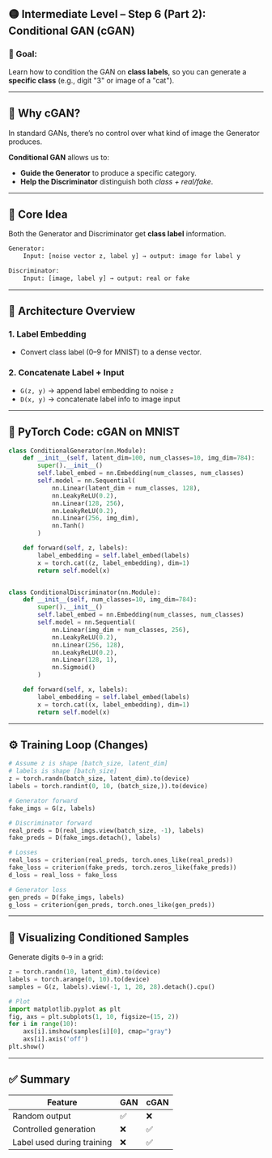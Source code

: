 ## 🟡 Intermediate Level – Step 6 (Part 2): **Conditional GAN (cGAN)**

### 🎯 Goal:

Learn how to condition the GAN on **class labels**, so you can generate a **specific class** (e.g., digit "3" or image of a "cat").

---

## 🧠 Why cGAN?

In standard GANs, there’s no control over what kind of image the Generator produces.

**Conditional GAN** allows us to:

* **Guide the Generator** to produce a specific category.
* **Help the Discriminator** distinguish both *class + real/fake*.

---

## 🧩 Core Idea

Both the Generator and Discriminator get **class label** information.

```txt
Generator:
    Input: [noise vector z, label y] → output: image for label y

Discriminator:
    Input: [image, label y] → output: real or fake
```

---

## 🧱 Architecture Overview

### 1. **Label Embedding**

* Convert class label (0–9 for MNIST) to a dense vector.

### 2. **Concatenate Label + Input**

* `G(z, y)` → append label embedding to noise `z`
* `D(x, y)` → concatenate label info to image input

---

## 🧪 PyTorch Code: cGAN on MNIST

```python
class ConditionalGenerator(nn.Module):
    def __init__(self, latent_dim=100, num_classes=10, img_dim=784):
        super().__init__()
        self.label_embed = nn.Embedding(num_classes, num_classes)
        self.model = nn.Sequential(
            nn.Linear(latent_dim + num_classes, 128),
            nn.LeakyReLU(0.2),
            nn.Linear(128, 256),
            nn.LeakyReLU(0.2),
            nn.Linear(256, img_dim),
            nn.Tanh()
        )

    def forward(self, z, labels):
        label_embedding = self.label_embed(labels)
        x = torch.cat((z, label_embedding), dim=1)
        return self.model(x)


class ConditionalDiscriminator(nn.Module):
    def __init__(self, num_classes=10, img_dim=784):
        super().__init__()
        self.label_embed = nn.Embedding(num_classes, num_classes)
        self.model = nn.Sequential(
            nn.Linear(img_dim + num_classes, 256),
            nn.LeakyReLU(0.2),
            nn.Linear(256, 128),
            nn.LeakyReLU(0.2),
            nn.Linear(128, 1),
            nn.Sigmoid()
        )

    def forward(self, x, labels):
        label_embedding = self.label_embed(labels)
        x = torch.cat((x, label_embedding), dim=1)
        return self.model(x)
```

---

## ⚙️ Training Loop (Changes)

```python
# Assume z is shape [batch_size, latent_dim]
# labels is shape [batch_size]
z = torch.randn(batch_size, latent_dim).to(device)
labels = torch.randint(0, 10, (batch_size,)).to(device)

# Generator forward
fake_imgs = G(z, labels)

# Discriminator forward
real_preds = D(real_imgs.view(batch_size, -1), labels)
fake_preds = D(fake_imgs.detach(), labels)

# Losses
real_loss = criterion(real_preds, torch.ones_like(real_preds))
fake_loss = criterion(fake_preds, torch.zeros_like(fake_preds))
d_loss = real_loss + fake_loss

# Generator loss
gen_preds = D(fake_imgs, labels)
g_loss = criterion(gen_preds, torch.ones_like(gen_preds))
```

---

## 📸 Visualizing Conditioned Samples

Generate digits `0–9` in a grid:

```python
z = torch.randn(10, latent_dim).to(device)
labels = torch.arange(0, 10).to(device)
samples = G(z, labels).view(-1, 1, 28, 28).detach().cpu()

# Plot
import matplotlib.pyplot as plt
fig, axs = plt.subplots(1, 10, figsize=(15, 2))
for i in range(10):
    axs[i].imshow(samples[i][0], cmap="gray")
    axs[i].axis('off')
plt.show()
```

---

## ✅ Summary

| Feature                    | GAN | cGAN |
| -------------------------- | --- | ---- |
| Random output              | ✅   | ❌    |
| Controlled generation      | ❌   | ✅    |
| Label used during training | ❌   | ✅    |
